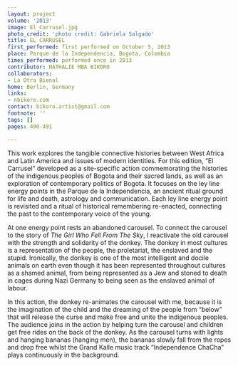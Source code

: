```yaml
---
layout: project
volume: '2013'
image: El_Carrusel.jpg
photo_credit: 'photo credit: Gabriela Salgado'
title: EL CARRUSEL
first_performed: first performed on October 5, 2013
place: Parque de la Independencia, Bogota, Colombia
times_performed: performed once in 2013
contributor: NATHALIE MBA BIKORO
collaborators:
- La Otra Bienal
home: Berlin, Germany
links:
- nbikoro.com
contact: bikoro.artist@gmail.com
footnote: ''
tags: []
pages: 490-491

---
```


This work explores the tangible connective histories between West Africa and Latin America and issues of modern identities. For this edition, “El Carrusel” developed as a site-specific action commemorating the histories of the indigenous peoples of Bogota and their sacred lands, as well as an exploration of contemporary politics of Bogota. It focuses on the ley line energy points in the Parque de la Independencia, an ancient ritual ground for life and death, astrology and communication. Each ley line energy point is revisited and a ritual of historical remembering re-enacted, connecting the past to the contemporary voice of the young.

At one energy point rests an abandoned carousel. To connect the carousel to the story of _The Girl Who Fell From The Sky_, I reactivate the old carousel with the strength and solidarity of the donkey. The donkey in most cultures is a representation of the people, the proletariat, the enslaved and the stupid. Ironically, the donkey is one of the most intelligent and docile animals on earth even though it has been represented throughout cultures as a shamed animal, from being represented as a Jew and stoned to death in cages during Nazi Germany to being seen as the enslaved animal of labour.

In this action, the donkey re-animates the carousel with me, because it is the imagination of the child and the dreaming of the people from “below” that will release the curse and make free and unite the indigenous peoples. The audience joins in the action by helping turn the carousel and children get free rides on the back of the donkey. As the carousel turns with lights and hanging bananas (hanging men), the bananas slowly fall from the ropes and drop free whilst the Grand Kalle music track “Independence ChaCha” plays continuously in the background.
